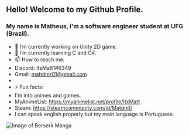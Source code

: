 ##    Hello! Welcome to my Github Profile.
### My name is Matheus, i'm a software engineer student at UFG (Brazil).

- 🔭 I’m currently working on Unity 2D game.
- 🌱 I’m currently learning C and C#.
- 📫 How to reach me:
- Discord: ItsMatt1#6349
- Gmail: mattdmr01@gmail.com
-  
- ⚡ Fun facts:
- I'm into animes and games.
- MyAnimeList: https://myanimelist.net/profile/ItxMatt
- Steam: https://steamcommunity.com/id/Matdm1/
- I can speak english properly but my main language is Portuguese.

![Image of Berserk Manga](https://pbs.twimg.com/media/ELx8fW5XsAMya35?format=jpg&name=small)
